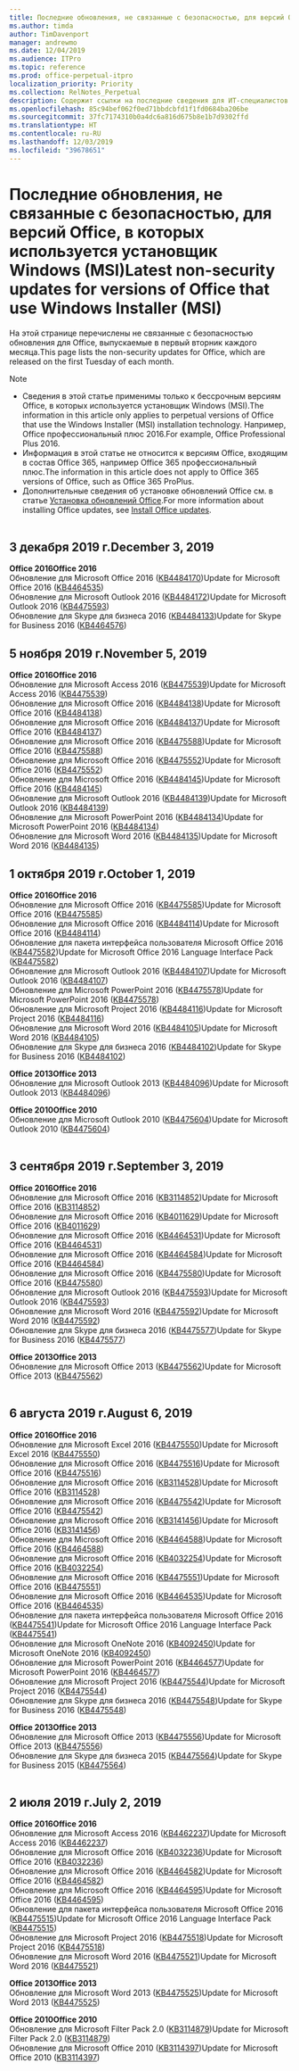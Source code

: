 ```yaml
---
title: Последние обновления, не связанные с безопасностью, для версий Office, в которых используется установщик Windows (MSI)
ms.author: timda
author: TimDavenport
manager: andrewmo
ms.date: 12/04/2019
ms.audience: ITPro
ms.topic: reference
ms.prod: office-perpetual-itpro
localization_priority: Priority
ms.collection: RelNotes_Perpetual
description: Содержит ссылки на последние сведения для ИТ-специалистов об обновлениях, не связанных с безопасностью, для бессрочных версий Office 2016, Office 2013 и Office 2010
ms.openlocfilehash: 85c94bef062f0ed71bbdcbfd1f1fd0684ba206be
ms.sourcegitcommit: 37fc7174310b0a4dc6a816d675b8e1b7d9302ffd
ms.translationtype: HT
ms.contentlocale: ru-RU
ms.lasthandoff: 12/03/2019
ms.locfileid: "39678651"
---
```

# <a name="latest-non-security-updates-for-versions-of-office-that-use-windows-installer-msi"></a><span data-ttu-id="c3d91-103">Последние обновления, не связанные с безопасностью, для версий Office, в которых используется установщик Windows (MSI)</span><span class="sxs-lookup"><span data-stu-id="c3d91-103">Latest non-security updates for versions of Office that use Windows Installer (MSI)</span></span>

<span data-ttu-id="c3d91-104">На этой странице перечислены не связанные с безопасностью обновления для Office, выпускаемые в первый вторник каждого месяца.</span><span class="sxs-lookup"><span data-stu-id="c3d91-104">This page lists the non-security updates for Office, which are released on the first Tuesday of each month.</span></span>

> [!NOTE]
> - <span data-ttu-id="c3d91-105">Сведения в этой статье применимы только к бессрочным версиям Office, в которых используется установщик Windows (MSI).</span><span class="sxs-lookup"><span data-stu-id="c3d91-105">The information in this article only applies to perpetual versions of Office that use the Windows Installer (MSI) installation technology.</span></span> <span data-ttu-id="c3d91-106">Например, Office профессиональный плюс 2016.</span><span class="sxs-lookup"><span data-stu-id="c3d91-106">For example, Office Professional Plus 2016.</span></span>
> - <span data-ttu-id="c3d91-107">Информация в этой статье не относится к версиям Office, входящим в состав Office 365, например Office 365 профессиональный плюс.</span><span class="sxs-lookup"><span data-stu-id="c3d91-107">The information in this article does not apply to Office 365 versions of Office, such as Office 365 ProPlus.</span></span>
> - <span data-ttu-id="c3d91-108">Дополнительные сведения об установке обновлений Office см. в статье [Установка обновлений Office](https://support.office.com/article/2ab296f3-7f03-43a2-8e50-46de917611c5).</span><span class="sxs-lookup"><span data-stu-id="c3d91-108">For more information about installing Office updates, see [Install Office updates](https://support.office.com/article/2ab296f3-7f03-43a2-8e50-46de917611c5).</span></span>
<br/><br/>

## <a name="december-3-2019"></a><span data-ttu-id="c3d91-109">3 декабря 2019 г.</span><span class="sxs-lookup"><span data-stu-id="c3d91-109">December 3, 2019</span></span>

<span data-ttu-id="c3d91-110">**Office 2016**</span><span class="sxs-lookup"><span data-stu-id="c3d91-110">**Office 2016**</span></span><br/>
<span data-ttu-id="c3d91-111">Обновление для Microsoft Office 2016 ([KB4484170](https://support.microsoft.com/help/4484170))</span><span class="sxs-lookup"><span data-stu-id="c3d91-111">Update for Microsoft Office 2016 ([KB4464535](https://support.microsoft.com/help/4484170))</span></span> <br/>
<span data-ttu-id="c3d91-112">Обновление для Microsoft Outlook 2016 ([KB4484172](https://support.microsoft.com/help/4484172))</span><span class="sxs-lookup"><span data-stu-id="c3d91-112">Update for Microsoft Outlook 2016 ([KB4475593](https://support.microsoft.com/help/4484172))</span></span> <br/>
<span data-ttu-id="c3d91-113">Обновление для Skype для бизнеса 2016 ([KB4484133](https://support.microsoft.com/help/4484133))</span><span class="sxs-lookup"><span data-stu-id="c3d91-113">Update for Skype for Business 2016  ([KB4464576](https://support.microsoft.com/help/4484133))</span></span> <br/>

## <a name="november-5-2019"></a><span data-ttu-id="c3d91-114">5 ноября 2019 г.</span><span class="sxs-lookup"><span data-stu-id="c3d91-114">November 5, 2019</span></span>

<span data-ttu-id="c3d91-115">**Office 2016**</span><span class="sxs-lookup"><span data-stu-id="c3d91-115">**Office 2016**</span></span><br/>
<span data-ttu-id="c3d91-116">Обновление для Microsoft Access 2016 ([KB4475539](https://support.microsoft.com/help/4475539))</span><span class="sxs-lookup"><span data-stu-id="c3d91-116">Update for Microsoft Access 2016 ([KB4475539](https://support.microsoft.com/help/4475539))</span></span> <br/>
<span data-ttu-id="c3d91-117">Обновление для Microsoft Office 2016 ([KB4484138](https://support.microsoft.com/help/4484138))</span><span class="sxs-lookup"><span data-stu-id="c3d91-117">Update for Microsoft Office 2016 ([KB4484138](https://support.microsoft.com/help/4484138))</span></span> <br/>
<span data-ttu-id="c3d91-118">Обновление для Microsoft Office 2016 ([KB4484137](https://support.microsoft.com/help/4484137))</span><span class="sxs-lookup"><span data-stu-id="c3d91-118">Update for Microsoft Office 2016 ([KB4484137](https://support.microsoft.com/help/4484137))</span></span> <br/>
<span data-ttu-id="c3d91-119">Обновление для Microsoft Office 2016 ([KB4475588](https://support.microsoft.com/help/4475588))</span><span class="sxs-lookup"><span data-stu-id="c3d91-119">Update for Microsoft Office 2016 ([KB4475588](https://support.microsoft.com/help/4475588))</span></span> <br/>
<span data-ttu-id="c3d91-120">Обновление для Microsoft Office 2016 ([KB4475552](https://support.microsoft.com/help/4475552))</span><span class="sxs-lookup"><span data-stu-id="c3d91-120">Update for Microsoft Office 2016 ([KB4475552](https://support.microsoft.com/help/4475552))</span></span> <br/>
<span data-ttu-id="c3d91-121">Обновление для Microsoft Office 2016 ([KB4484145](https://support.microsoft.com/help/4484145))</span><span class="sxs-lookup"><span data-stu-id="c3d91-121">Update for Microsoft Office 2016 ([KB4484145](https://support.microsoft.com/help/4484145))</span></span> <br/>
<span data-ttu-id="c3d91-122">Обновление для Microsoft Outlook 2016 ([KB4484139](https://support.microsoft.com/help/4484139))</span><span class="sxs-lookup"><span data-stu-id="c3d91-122">Update for Microsoft Outlook 2016 ([KB4484139](https://support.microsoft.com/help/4484139))</span></span> <br/>
<span data-ttu-id="c3d91-123">Обновление для Microsoft PowerPoint 2016 ([KB4484134](https://support.microsoft.com/help/4484134))</span><span class="sxs-lookup"><span data-stu-id="c3d91-123">Update for Microsoft PowerPoint 2016 ([KB4484134](https://support.microsoft.com/help/4484134))</span></span> <br/>
<span data-ttu-id="c3d91-124">Обновление для Microsoft Word 2016 ([KB4484135](https://support.microsoft.com/help/4484135))</span><span class="sxs-lookup"><span data-stu-id="c3d91-124">Update for Microsoft Word 2016 ([KB4484135](https://support.microsoft.com/help/4484135))</span></span> <br/>

## <a name="october-1-2019"></a><span data-ttu-id="c3d91-125">1 октября 2019 г.</span><span class="sxs-lookup"><span data-stu-id="c3d91-125">October 1, 2019</span></span>

<span data-ttu-id="c3d91-126">**Office 2016**</span><span class="sxs-lookup"><span data-stu-id="c3d91-126">**Office 2016**</span></span><br/>
<span data-ttu-id="c3d91-127">Обновление для Microsoft Office 2016 ([KB4475585](https://support.microsoft.com/help/4475585))</span><span class="sxs-lookup"><span data-stu-id="c3d91-127">Update for Microsoft Office 2016 ([KB4475585](https://support.microsoft.com/help/4475585))</span></span> <br/> <span data-ttu-id="c3d91-128">Обновление для Microsoft Office 2016 ([KB4484114](https://support.microsoft.com/help/4484114))</span><span class="sxs-lookup"><span data-stu-id="c3d91-128">Update for Microsoft Office 2016 ([KB4484114](https://support.microsoft.com/help/4484114))</span></span> <br/>
<span data-ttu-id="c3d91-129">Обновление для пакета интерфейса пользователя Microsoft Office 2016 ([KB4475582](https://support.microsoft.com/help/4475582))</span><span class="sxs-lookup"><span data-stu-id="c3d91-129">Update for Microsoft Office 2016 Language Interface Pack ([KB4475582](https://support.microsoft.com/help/4475582))</span></span><br/>
<span data-ttu-id="c3d91-130">Обновление для Microsoft Outlook 2016 ([KB4484107](https://support.microsoft.com/help/4484107))</span><span class="sxs-lookup"><span data-stu-id="c3d91-130">Update for Microsoft Outlook 2016 ([KB4484107](https://support.microsoft.com/help/4484107))</span></span> <br/>
<span data-ttu-id="c3d91-131">Обновление для Microsoft PowerPoint 2016 ([KB4475578](https://support.microsoft.com/help/4475578))</span><span class="sxs-lookup"><span data-stu-id="c3d91-131">Update for Microsoft PowerPoint 2016 ([KB4475578](https://support.microsoft.com/help/4475578))</span></span> <br/>
<span data-ttu-id="c3d91-132">Обновление для Microsoft Project 2016 ([KB4484116](https://support.microsoft.com/help/4484116))</span><span class="sxs-lookup"><span data-stu-id="c3d91-132">Update for Microsoft Project 2016 ([KB4484116](https://support.microsoft.com/help/4484116))</span></span> <br/>
<span data-ttu-id="c3d91-133">Обновление для Microsoft Word 2016 ([KB4484105](https://support.microsoft.com/help/4484105))</span><span class="sxs-lookup"><span data-stu-id="c3d91-133">Update for Microsoft Word 2016 ([KB4484105](https://support.microsoft.com/help/4484105))</span></span> <br/>
<span data-ttu-id="c3d91-134">Обновление для Skype для бизнеса 2016 ([KB4484102](https://support.microsoft.com/help/4484102))</span><span class="sxs-lookup"><span data-stu-id="c3d91-134">Update for Skype for Business 2016 ([KB4484102](https://support.microsoft.com/help/4484102))</span></span> <br/>

<span data-ttu-id="c3d91-135">**Office 2013**</span><span class="sxs-lookup"><span data-stu-id="c3d91-135">**Office 2013**</span></span><br/>
<span data-ttu-id="c3d91-136">Обновление для Microsoft Outlook 2013 ([KB4484096](https://support.microsoft.com/help/4484096))</span><span class="sxs-lookup"><span data-stu-id="c3d91-136">Update for Microsoft Outlook 2013 ([KB4484096](https://support.microsoft.com/help/4484096))</span></span><br/>

<span data-ttu-id="c3d91-137">**Office 2010**</span><span class="sxs-lookup"><span data-stu-id="c3d91-137">**Office 2010**</span></span><br/>
<span data-ttu-id="c3d91-138">Обновление для Microsoft Outlook 2010 ([KB4475604](https://support.microsoft.com/help/4475604))</span><span class="sxs-lookup"><span data-stu-id="c3d91-138">Update for Microsoft Outlook 2010 ([KB4475604](https://support.microsoft.com/help/4475604))</span></span><br/><br/>

## <a name="september-3-2019"></a><span data-ttu-id="c3d91-139">3 сентября 2019 г.</span><span class="sxs-lookup"><span data-stu-id="c3d91-139">September 3, 2019</span></span>

<span data-ttu-id="c3d91-140">**Office 2016**</span><span class="sxs-lookup"><span data-stu-id="c3d91-140">**Office 2016**</span></span><br/>
<span data-ttu-id="c3d91-141">Обновление для Microsoft Office 2016 ([KB3114852](https://support.microsoft.com/help/3114852))</span><span class="sxs-lookup"><span data-stu-id="c3d91-141">Update for Microsoft Office 2016 ([KB3114852](https://support.microsoft.com/help/3114852))</span></span><br/>
<span data-ttu-id="c3d91-142">Обновление для Microsoft Office 2016 ([KB4011629](https://support.microsoft.com/help/4011629))</span><span class="sxs-lookup"><span data-stu-id="c3d91-142">Update for Microsoft Office 2016 ([KB4011629](https://support.microsoft.com/help/4011629))</span></span><br/>
<span data-ttu-id="c3d91-143">Обновление для Microsoft Office 2016 ([KB4464531](https://support.microsoft.com/help/4464531))</span><span class="sxs-lookup"><span data-stu-id="c3d91-143">Update for Microsoft Office 2016 ([KB4464531](https://support.microsoft.com/help/4464531))</span></span><br/>
<span data-ttu-id="c3d91-144">Обновление для Microsoft Office 2016 ([KB4464584](https://support.microsoft.com/help/4464584))</span><span class="sxs-lookup"><span data-stu-id="c3d91-144">Update for Microsoft Office 2016 ([KB4464584](https://support.microsoft.com/help/4464584))</span></span><br/>
<span data-ttu-id="c3d91-145">Обновление для Microsoft Office 2016 ([KB4475580](https://support.microsoft.com/help/4475580))</span><span class="sxs-lookup"><span data-stu-id="c3d91-145">Update for Microsoft Office 2016 ([KB4475580](https://support.microsoft.com/help/4475580))</span></span><br/>
<span data-ttu-id="c3d91-146">Обновление для Microsoft Outlook 2016 ([KB4475593](https://support.microsoft.com/help/4475593))</span><span class="sxs-lookup"><span data-stu-id="c3d91-146">Update for Microsoft Outlook 2016 ([KB4475593](https://support.microsoft.com/help/4475593))</span></span><br/>
<span data-ttu-id="c3d91-147">Обновление для Microsoft Word 2016 ([KB4475592](https://support.microsoft.com/help/4475592))</span><span class="sxs-lookup"><span data-stu-id="c3d91-147">Update for Microsoft Word 2016 ([KB4475592](https://support.microsoft.com/help/4475592))</span></span><br/>
<span data-ttu-id="c3d91-148">Обновление для Skype для бизнеса 2016 ([KB4475577](https://support.microsoft.com/help/4475577))</span><span class="sxs-lookup"><span data-stu-id="c3d91-148">Update for Skype for Business 2016 ([KB4475577](https://support.microsoft.com/help/4475577))</span></span><br/>

<span data-ttu-id="c3d91-149">**Office 2013**</span><span class="sxs-lookup"><span data-stu-id="c3d91-149">**Office 2013**</span></span><br/>
<span data-ttu-id="c3d91-150">Обновление для Microsoft Office 2013 ([KB4475562](https://support.microsoft.com/help/4475562))</span><span class="sxs-lookup"><span data-stu-id="c3d91-150">Update for Microsoft Office 2013 ([KB4475562](https://support.microsoft.com/help/4475562))</span></span><br/><br/>



## <a name="august-6-2019"></a><span data-ttu-id="c3d91-151">6 августа 2019 г.</span><span class="sxs-lookup"><span data-stu-id="c3d91-151">August 6, 2019</span></span>

<span data-ttu-id="c3d91-152">**Office 2016**</span><span class="sxs-lookup"><span data-stu-id="c3d91-152">**Office 2016**</span></span><br/>
<span data-ttu-id="c3d91-153">Обновление для Microsoft Excel 2016 ([KB4475550](https://support.microsoft.com/help/4475550))</span><span class="sxs-lookup"><span data-stu-id="c3d91-153">Update for Microsoft Excel 2016 ([KB4475550](https://support.microsoft.com/help/4475550))</span></span><br/>
<span data-ttu-id="c3d91-154">Обновление для Microsoft Office 2016 ([KB4475516](https://support.microsoft.com/help/4475516))</span><span class="sxs-lookup"><span data-stu-id="c3d91-154">Update for Microsoft Office 2016 ([KB4475516](https://support.microsoft.com/help/4475516))</span></span><br/>
<span data-ttu-id="c3d91-155">Обновление для Microsoft Office 2016 ([KB3114528](https://support.microsoft.com/help/3114528))</span><span class="sxs-lookup"><span data-stu-id="c3d91-155">Update for Microsoft Office 2016 ([KB3114528](https://support.microsoft.com/help/3114528))</span></span><br/>
<span data-ttu-id="c3d91-156">Обновление для Microsoft Office 2016 ([KB4475542](https://support.microsoft.com/help/4475542))</span><span class="sxs-lookup"><span data-stu-id="c3d91-156">Update for Microsoft Office 2016 ([KB4475542](https://support.microsoft.com/help/4475542))</span></span><br/>
<span data-ttu-id="c3d91-157">Обновление для Microsoft Office 2016 ([KB3141456](https://support.microsoft.com/help/3141456))</span><span class="sxs-lookup"><span data-stu-id="c3d91-157">Update for Microsoft Office 2016 ([KB3141456](https://support.microsoft.com/help/3141456))</span></span><br/>
<span data-ttu-id="c3d91-158">Обновление для Microsoft Office 2016 ([KB4464588](https://support.microsoft.com/help/4464588))</span><span class="sxs-lookup"><span data-stu-id="c3d91-158">Update for Microsoft Office 2016 ([KB4464588](https://support.microsoft.com/help/4464588))</span></span><br/>
<span data-ttu-id="c3d91-159">Обновление для Microsoft Office 2016 ([KB4032254](https://support.microsoft.com/help/4032254))</span><span class="sxs-lookup"><span data-stu-id="c3d91-159">Update for Microsoft Office 2016 ([KB4032254](https://support.microsoft.com/help/4032254))</span></span><br/>
<span data-ttu-id="c3d91-160">Обновление для Microsoft Office 2016 ([KB4475551](https://support.microsoft.com/help/4475551))</span><span class="sxs-lookup"><span data-stu-id="c3d91-160">Update for Microsoft Office 2016 ([KB4475551](https://support.microsoft.com/help/4475551))</span></span><br/>
<span data-ttu-id="c3d91-161">Обновление для Microsoft Office 2016 ([KB4464535](https://support.microsoft.com/help/4464535))</span><span class="sxs-lookup"><span data-stu-id="c3d91-161">Update for Microsoft Office 2016 ([KB4464535](https://support.microsoft.com/help/4464535))</span></span><br/>
<span data-ttu-id="c3d91-162">Обновление для пакета интерфейса пользователя Microsoft Office 2016 ([KB4475541](https://support.microsoft.com/help/4475541))</span><span class="sxs-lookup"><span data-stu-id="c3d91-162">Update for Microsoft Office 2016 Language Interface Pack ([KB4475541](https://support.microsoft.com/help/4475541))</span></span><br/>
<span data-ttu-id="c3d91-163">Обновление для Microsoft OneNote 2016 ([KB4092450](https://support.microsoft.com/help/4092450))</span><span class="sxs-lookup"><span data-stu-id="c3d91-163">Update for Microsoft OneNote 2016 ([KB4092450](https://support.microsoft.com/help/4092450))</span></span><br/>
<span data-ttu-id="c3d91-164">Обновление для Microsoft PowerPoint 2016 ([KB4464577](https://support.microsoft.com/help/4464577))</span><span class="sxs-lookup"><span data-stu-id="c3d91-164">Update for Microsoft PowerPoint 2016 ([KB4464577](https://support.microsoft.com/help/4464577))</span></span><br/>
<span data-ttu-id="c3d91-165">Обновление для Microsoft Project 2016 ([KB4475544](https://support.microsoft.com/help/4475544))</span><span class="sxs-lookup"><span data-stu-id="c3d91-165">Update for Microsoft Project 2016 ([KB4475544](https://support.microsoft.com/help/4475544))</span></span><br/>
<span data-ttu-id="c3d91-166">Обновление для Skype для бизнеса 2016 ([KB4475548](https://support.microsoft.com/help/4475548))</span><span class="sxs-lookup"><span data-stu-id="c3d91-166">Update for Skype for Business 2016 ([KB4475548](https://support.microsoft.com/help/4475548))</span></span><br/>

<span data-ttu-id="c3d91-167">**Office 2013**</span><span class="sxs-lookup"><span data-stu-id="c3d91-167">**Office 2013**</span></span><br/>
<span data-ttu-id="c3d91-168">Обновление для Microsoft Office 2013 ([KB4475556](https://support.microsoft.com/help/4475556))</span><span class="sxs-lookup"><span data-stu-id="c3d91-168">Update for Microsoft Office 2013 ([KB4475556](https://support.microsoft.com/help/4475556))</span></span><br/>
<span data-ttu-id="c3d91-169">Обновление для Skype для бизнеса 2015 ([KB4475564](https://support.microsoft.com/help/4475564))</span><span class="sxs-lookup"><span data-stu-id="c3d91-169">Update for Skype for Business 2015 ([KB4475564](https://support.microsoft.com/help/4475564))</span></span><br/><br/>



## <a name="july-2-2019"></a><span data-ttu-id="c3d91-170">2 июля 2019 г.</span><span class="sxs-lookup"><span data-stu-id="c3d91-170">July 2, 2019</span></span>

<span data-ttu-id="c3d91-171">**Office 2016**</span><span class="sxs-lookup"><span data-stu-id="c3d91-171">**Office 2016**</span></span><br/>
<span data-ttu-id="c3d91-172">Обновление для Microsoft Access 2016 ([KB4462237](https://support.microsoft.com/help/4462237))</span><span class="sxs-lookup"><span data-stu-id="c3d91-172">Update for Microsoft Access 2016 ([KB4462237](https://support.microsoft.com/help/4462237))</span></span><br/>
<span data-ttu-id="c3d91-173">Обновление для Microsoft Office 2016 ([KB4032236](https://support.microsoft.com/help/4032236))</span><span class="sxs-lookup"><span data-stu-id="c3d91-173">Update for Microsoft Office 2016 ([KB4032236](https://support.microsoft.com/help/4032236))</span></span><br/>
<span data-ttu-id="c3d91-174">Обновление для Microsoft Office 2016 ([KB4464582](https://support.microsoft.com/help/4464582))</span><span class="sxs-lookup"><span data-stu-id="c3d91-174">Update for Microsoft Office 2016 ([KB4464582](https://support.microsoft.com/help/4464582))</span></span><br/>
<span data-ttu-id="c3d91-175">Обновление для Microsoft Office 2016 ([KB4464595](https://support.microsoft.com/help/4464595))</span><span class="sxs-lookup"><span data-stu-id="c3d91-175">Update for Microsoft Office 2016 ([KB4464595](https://support.microsoft.com/help/4464595))</span></span><br/>
<span data-ttu-id="c3d91-176">Обновление для пакета интерфейса пользователя Microsoft Office 2016 ([KB4475515](https://support.microsoft.com/help/4475515))</span><span class="sxs-lookup"><span data-stu-id="c3d91-176">Update for Microsoft Office 2016 Language Interface Pack  ([KB4475515](https://support.microsoft.com/help/4475515))</span></span><br/>
<span data-ttu-id="c3d91-177">Обновление для Microsoft Project 2016 ([KB4475518](https://support.microsoft.com/help/4475518))</span><span class="sxs-lookup"><span data-stu-id="c3d91-177">Update for Microsoft Project 2016 ([KB4475518](https://support.microsoft.com/help/4475518))</span></span><br/>
<span data-ttu-id="c3d91-178">Обновление для Microsoft Word 2016 ([KB4475521](https://support.microsoft.com/help/4475521))</span><span class="sxs-lookup"><span data-stu-id="c3d91-178">Update for Microsoft Word 2016 ([KB4475521](https://support.microsoft.com/help/4475521))</span></span><br/>


<span data-ttu-id="c3d91-179">**Office 2013**</span><span class="sxs-lookup"><span data-stu-id="c3d91-179">**Office 2013**</span></span><br/>
<span data-ttu-id="c3d91-180">Обновление для Microsoft Word 2013 ([KB4475525](https://support.microsoft.com/help/4475525))</span><span class="sxs-lookup"><span data-stu-id="c3d91-180">Update for Microsoft Word 2013 ([KB4475525](https://support.microsoft.com/help/4475525))</span></span><br/>


<span data-ttu-id="c3d91-181">**Office 2010**</span><span class="sxs-lookup"><span data-stu-id="c3d91-181">**Office 2010**</span></span><br/>
<span data-ttu-id="c3d91-182">Обновление для Microsoft Filter Pack 2.0 ([KB3114879](https://support.microsoft.com/help/3114879))</span><span class="sxs-lookup"><span data-stu-id="c3d91-182">Update for Microsoft Filter Pack 2.0 ([KB3114879](https://support.microsoft.com/help/3114879))</span></span><br/><span data-ttu-id="c3d91-183">Обновление для Microsoft Office 2010 ([KB3114397](https://support.microsoft.com/help/3114397))</span><span class="sxs-lookup"><span data-stu-id="c3d91-183">Update for Microsoft Office 2010 ([KB3114397](https://support.microsoft.com/help/3114397))</span></span><br/><br/>

